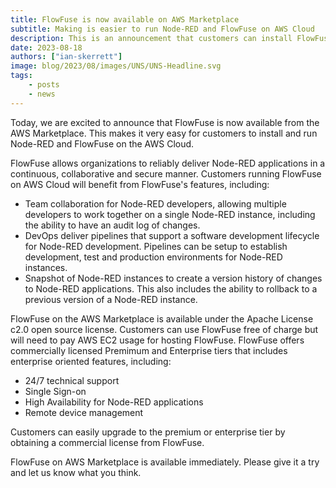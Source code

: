 ```yaml
---
title: FlowFuse is now available on AWS Marketplace
subtitle: Making is easier to run Node-RED and FlowFuse on AWS Cloud
description: This is an announcement that customers can install FlowFuse on AWS Cloud from the AWS Marketplace.
date: 2023-08-18
authors: ["ian-skerrett"]
image: blog/2023/08/images/UNS/UNS-Headline.svg
tags:
    - posts
    - news
---
```


Today, we are excited to announce that FlowFuse is now available from the AWS Marketplace. This makes it very easy for customers to install and run Node-RED and FlowFuse on the AWS Cloud.
<!--more-->

FlowFuse allows organizations to reliably deliver Node-RED applications in a continuous, collaborative and secure manner. Customers running FlowFuse on AWS Cloud will benefit from FlowFuse's features, including:
- Team collaboration for Node-RED developers, allowing multiple developers to work together on a single Node-RED instance, including the ability to have an audit log of changes.
- DevOps deliver pipelines that support a software development lifecycle for Node-RED development. Pipelines can be setup to establish development, test and production environments for Node-RED instances.
- Snapshot of Node-RED instances to create a version history of changes to Node-RED applications. This also includes the ability to rollback to a previous version of a Node-RED instance.

FlowFuse on the AWS Marketplace is available under the Apache License c2.0 open source license. Customers can use FlowFuse free of charge but will need to pay AWS EC2 usage for hosting FlowFuse. FlowFuse offers commercially licensed Premimum and Enterprise tiers that includes enterprise oriented features, including:
- 24/7 technical support
- Single Sign-on
- High Availability for Node-RED applications
- Remote device management

Customers can easily upgrade to the premium or enterprise tier by obtaining a commercial license from FlowFuse.

FlowFuse on AWS Marketplace is available immediately. Please give it a try and let us know what you think.